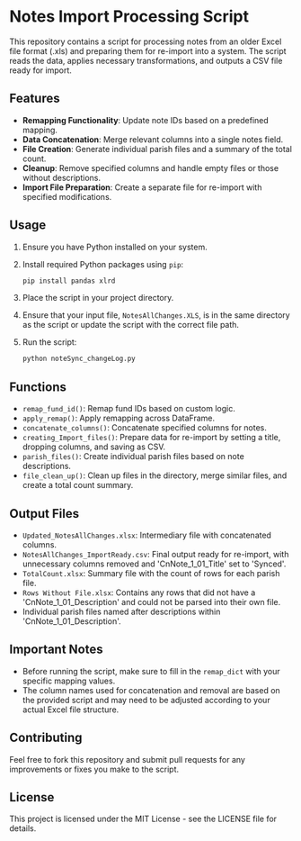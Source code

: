 # Notes Import Processing Script

This repository contains a script for processing notes from an older Excel file format (.xls) and preparing them for re-import into a system. The script reads the data, applies necessary transformations, and outputs a CSV file ready for import.

## Features

- **Remapping Functionality**: Update note IDs based on a predefined mapping.
- **Data Concatenation**: Merge relevant columns into a single notes field.
- **File Creation**: Generate individual parish files and a summary of the total count.
- **Cleanup**: Remove specified columns and handle empty files or those without descriptions.
- **Import File Preparation**: Create a separate file for re-import with specified modifications.

## Usage

1. Ensure you have Python installed on your system.
2. Install required Python packages using `pip`:

   ```sh
   pip install pandas xlrd


3. Place the script in your project directory.
4. Ensure that your input file, `NotesAllChanges.XLS`, is in the same directory as the script or update the script with the correct file path.
5. Run the script:
   ```sh
   python noteSync_changeLog.py

## Functions

- `remap_fund_id()`: Remap fund IDs based on custom logic.
- `apply_remap()`: Apply remapping across DataFrame.
- `concatenate_columns()`: Concatenate specified columns for notes.
- `creating_Import_files()`: Prepare data for re-import by setting a title, dropping columns, and saving as CSV.
- `parish_files()`: Create individual parish files based on note descriptions.
- `file_clean_up()`: Clean up files in the directory, merge similar files, and create a total count summary.

## Output Files

- `Updated_NotesAllChanges.xlsx`: Intermediary file with concatenated columns.
- `NotesAllChanges_ImportReady.csv`: Final output ready for re-import, with unnecessary columns removed and 'CnNote_1_01_Title' set to 'Synced'.
- `TotalCount.xlsx`: Summary file with the count of rows for each parish file.
- `Rows Without File.xlsx`: Contains any rows that did not have a 'CnNote_1_01_Description' and could not be parsed into their own file.
- Individual parish files named after descriptions within 'CnNote_1_01_Description'.

## Important Notes

- Before running the script, make sure to fill in the `remap_dict` with your specific mapping values.
- The column names used for concatenation and removal are based on the provided script and may need to be adjusted according to your actual Excel file structure.

## Contributing

Feel free to fork this repository and submit pull requests for any improvements or fixes you make to the script.

## License

This project is licensed under the MIT License - see the LICENSE file for details.
